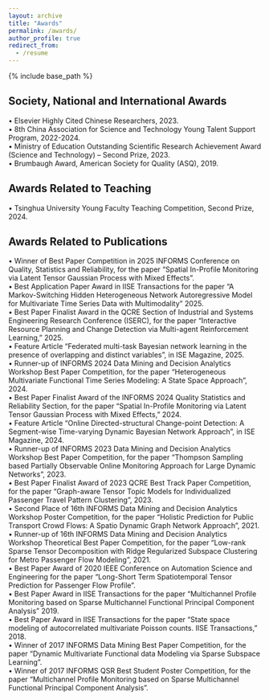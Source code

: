 ```yaml
---
layout: archive
title: "Awards"
permalink: /awards/
author_profile: true
redirect_from:
  - /resume
---
```


{% include base_path %}

## Society, National and International Awards
•	Elsevier Highly Cited Chinese Researchers, 2023. <br>
•	8th China Association for Science and Technology Young Talent Support Program, 2022-2024. <br>
•	Ministry of Education Outstanding Scientific Research Achievement Award (Science and Technology) – Second Prize, 2023. <br>
•	Brumbaugh Award, American Society for Quality (ASQ), 2019. <br>

## Awards Related to Teaching
•	Tsinghua University Young Faculty Teaching Competition, Second Prize, 2024. <br>

## Awards Related to Publications
•	Winner of Best Paper Competition in 2025 INFORMS Conference on Quality, Statistics and Reliability, for the paper “Spatial In-Profile Monitoring via Latent Tensor Gaussian Process with Mixed Effects”. <br>
•	Best Application Paper Award in IISE Transactions for the paper “A Markov-Switching Hidden Heterogeneous Network Autoregressive Model for Multivariate Time Series Data with Multimodality” 2025.<br>
•	Best Paper Finalist Award in the QCRE Section of Industrial and Systems Engineering Research Conference (ISERC), for the paper “Interactive Resource Planning and Change Detection via Multi-agent Reinforcement Learning,” 2025.<br>
•	Feature Article “Federated multi-task Bayesian network learning in the presence of overlapping and distinct variables”, in ISE Magazine, 2025. <br>
•	Runner-up of INFORMS 2024 Data Mining and Decision Analytics Workshop Best Paper Competition, for the paper “Heterogeneous Multivariate Functional Time Series Modeling: A State Space Approach”, 2024. <br>
•	Best Paper Finalist Award of the INFORMS 2024 Quality Statistics and Reliability Section, for the paper “Spatial In-Profile Monitoring via Latent Tensor Gaussian Process with Mixed Effects,” 2024. <br>
•	Feature Article “Online Directed-structural Change-point Detection: A Segment-wise Time-varying Dynamic Bayesian Network Approach”, in ISE Magazine, 2024. <br> 
•	Runner-up of INFORMS 2023 Data Mining and Decision Analytics Workshop Best Paper Competition, for the paper “Thompson Sampling based Partially Observable Online Monitoring Approach for Large Dynamic Networks”, 2023. <br>
•	Best Paper Finalist Award of 2023 QCRE Best Track Paper Competition, for the paper “Graph-aware Tensor Topic Models for Individualized Passenger Travel Pattern Clustering”, 2023.<br> 
•	Second Place of 16th INFORMS Data Mining and Decision Analytics Workshop Poster Competition, for the paper “Holistic Prediction for Public Transport Crowd Flows: A Spatio Dynamic Graph Network Approach”, 2021. <br>
•	Runner-up of 16th INFORMS Data Mining and Decision Analytics Workshop Theoretical Best Paper Competition, for the paper “Low-rank Sparse Tensor Decomposition with Ridge Regularized Subspace Clustering for Metro Passenger Flow Modeling”, 2021. <br>
•	Best Paper Award of 2020 IEEE Conference on Automation Science and Engineering for the paper “Long-Short Term Spatiotemporal Tensor Prediction for Passenger Flow Profile”. <br>
•	Best Paper Award in IISE Transactions for the paper “Multichannel Profile Monitoring based on Sparse Multichannel Functional Principal Component Analysis” 2019. <br>
•	Best Paper Award in IISE Transactions for the paper “State space modeling of autocorrelated multivariate Poisson counts. IISE Transactions,” 2018. <br>
•	Winner of 2017 INFORMS Data Mining Best Paper Competition, for the paper “Dynamic Multivariate Functional data Modeling via Sparse Subspace Learning”. <br>
•	Winner of 2017 INFORMS QSR Best Student Poster Competition, for the paper “Multichannel Profile Monitoring based on Sparse Multichannel Functional Principal Component Analysis”. <br>

